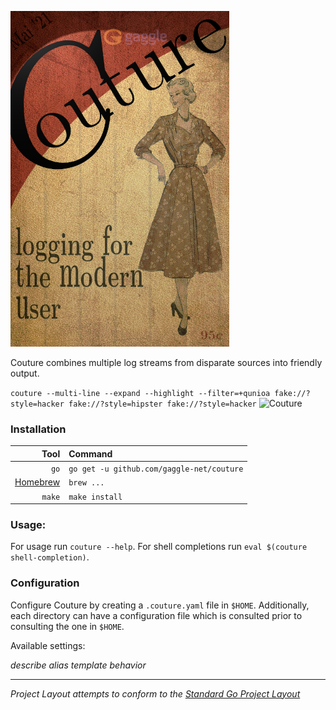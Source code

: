 ![Couture](docs/couture.png)

Couture combines multiple log streams from disparate sources into friendly output.

`couture --multi-line --expand --highlight --filter=+qunioa fake://?style=hacker fake://?style=hipster fake://?style=hacker`
![Couture](docs/couture-example-1.gif)

### Installation

| Tool | Command | 
| ---: | :------ |
| `go`                          | `go get -u github.com/gaggle-net/couture` |
| [Homebrew](https://brew.sh/)  | `brew ...` |
| `make`                        | `make install` |

### Usage:

For usage run `couture --help`. For shell completions run `eval $(couture shell-completion)`.

### Configuration

Configure Couture by creating a `.couture.yaml` file in `$HOME`. Additionally, each directory can have a configuration
file which is consulted prior to consulting the one in `$HOME`.

Available settings:

_describe alias template behavior_

---

_Project Layout attempts to conform to the
[Standard Go Project Layout](https://github.com/golang-standards/project-layout)_
